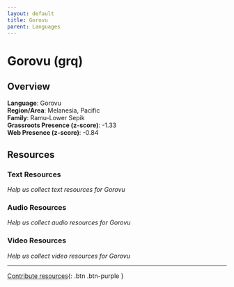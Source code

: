 ```yaml
---
layout: default
title: Gorovu
parent: Languages
---
```


# Gorovu (grq)

## Overview

**Language**: Gorovu  
**Region/Area**: Melanesia, Pacific  
**Family**: Ramu-Lower Sepik  
**Grassroots Presence (z-score)**: -1.33  
**Web Presence (z-score)**: -0.84  

## Resources

### Text Resources
*Help us collect text resources for Gorovu*

### Audio Resources
*Help us collect audio resources for Gorovu*

### Video Resources
*Help us collect video resources for Gorovu*

---

[Contribute resources](https://forms.office.com/e/1SfLJx3u1r){: .btn .btn-purple }
